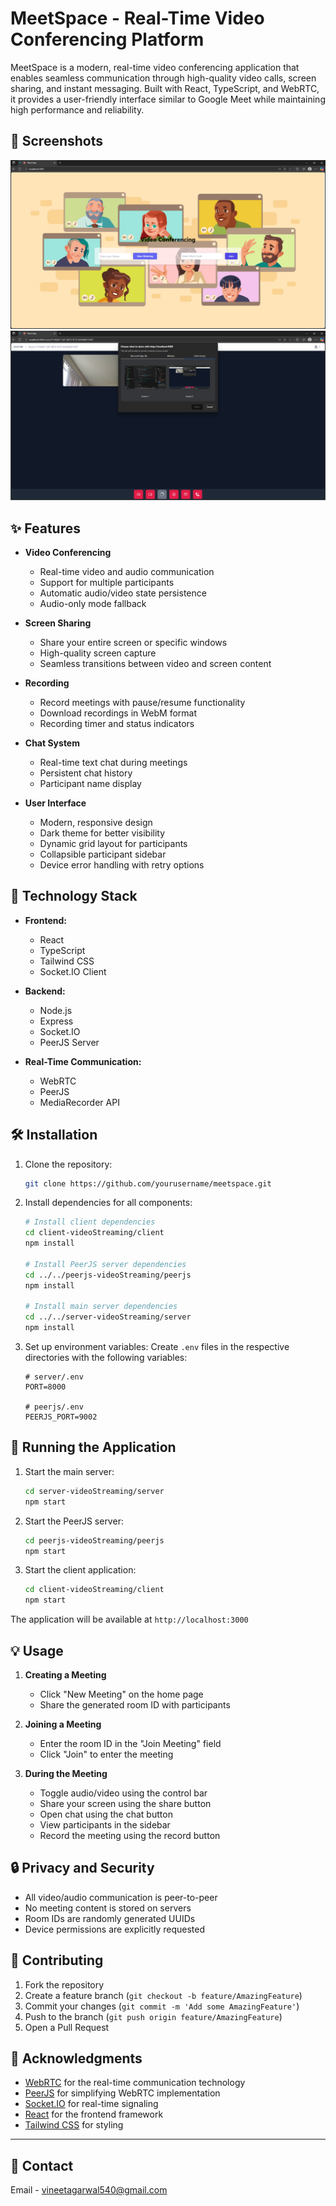 # MeetSpace - Real-Time Video Conferencing Platform

MeetSpace is a modern, real-time video conferencing application that enables seamless communication through high-quality video calls, screen sharing, and instant messaging. Built with React, TypeScript, and WebRTC, it provides a user-friendly interface similar to Google Meet while maintaining high performance and reliability.

## 📸 Screenshots

![Home](docs/screenshots/HomeScreen.png)
![Room](docs/screenshots/RoomScreenShare.png)

## ✨ Features

- **Video Conferencing**
  - Real-time video and audio communication
  - Support for multiple participants
  - Automatic audio/video state persistence
  - Audio-only mode fallback

- **Screen Sharing**
  - Share your entire screen or specific windows
  - High-quality screen capture
  - Seamless transitions between video and screen content

- **Recording**
  - Record meetings with pause/resume functionality
  - Download recordings in WebM format
  - Recording timer and status indicators

- **Chat System**
  - Real-time text chat during meetings
  - Persistent chat history
  - Participant name display

- **User Interface**
  - Modern, responsive design
  - Dark theme for better visibility
  - Dynamic grid layout for participants
  - Collapsible participant sidebar
  - Device error handling with retry options

## 🚀 Technology Stack

- **Frontend:**
  - React
  - TypeScript
  - Tailwind CSS
  - Socket.IO Client

- **Backend:**
  - Node.js
  - Express
  - Socket.IO
  - PeerJS Server

- **Real-Time Communication:**
  - WebRTC
  - PeerJS
  - MediaRecorder API

## 🛠️ Installation

1. Clone the repository:
   ```bash
   git clone https://github.com/yourusername/meetspace.git
   ```

2. Install dependencies for all components:
   ```bash
   # Install client dependencies
   cd client-videoStreaming/client
   npm install

   # Install PeerJS server dependencies
   cd ../../peerjs-videoStreaming/peerjs
   npm install

   # Install main server dependencies
   cd ../../server-videoStreaming/server
   npm install
   ```

3. Set up environment variables:
   Create `.env` files in the respective directories with the following variables:
   ```env
   # server/.env
   PORT=8000

   # peerjs/.env
   PEERJS_PORT=9002
   ```

## 🚦 Running the Application

1. Start the main server:
   ```bash
   cd server-videoStreaming/server
   npm start
   ```

2. Start the PeerJS server:
   ```bash
   cd peerjs-videoStreaming/peerjs
   npm start
   ```

3. Start the client application:
   ```bash
   cd client-videoStreaming/client
   npm start
   ```

The application will be available at `http://localhost:3000`

## 💡 Usage

1. **Creating a Meeting**
   - Click "New Meeting" on the home page
   - Share the generated room ID with participants

2. **Joining a Meeting**
   - Enter the room ID in the "Join Meeting" field
   - Click "Join" to enter the meeting

3. **During the Meeting**
   - Toggle audio/video using the control bar
   - Share your screen using the share button
   - Open chat using the chat button
   - View participants in the sidebar
   - Record the meeting using the record button

## 🔒 Privacy and Security

- All video/audio communication is peer-to-peer
- No meeting content is stored on servers
- Room IDs are randomly generated UUIDs
- Device permissions are explicitly requested

## 🤝 Contributing

1. Fork the repository
2. Create a feature branch (`git checkout -b feature/AmazingFeature`)
3. Commit your changes (`git commit -m 'Add some AmazingFeature'`)
4. Push to the branch (`git push origin feature/AmazingFeature`)
5. Open a Pull Request


## 🙏 Acknowledgments

- [WebRTC](https://webrtc.org/) for the real-time communication technology
- [PeerJS](https://peerjs.com/) for simplifying WebRTC implementation
- [Socket.IO](https://socket.io/) for real-time signaling
- [React](https://reactjs.org/) for the frontend framework
- [Tailwind CSS](https://tailwindcss.com/) for styling

---

## 👥 Contact

Email - vineetagarwal540@gmail.com 

